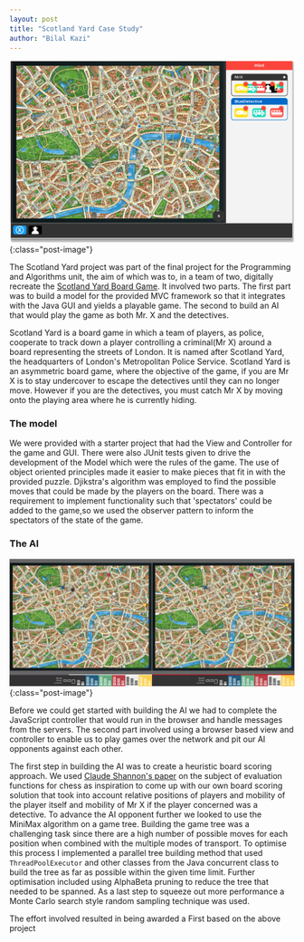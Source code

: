 ```yaml
---
layout: post
title: "Scotland Yard Case Study"
author: "Bilal Kazi"
---
```


![Finished Java based game](/images/scotland-yard-finshed.png){:class="post-image"}

The Scotland Yard project was part of the final project for the Programming and Algorithms unit, the aim of which was to, in a team of two, digitally recreate the [Scotland Yard Board Game](https://en.wikipedia.org/wiki/Scotland_Yard_(board_game)). It involved two parts. The first part was to build a model for the provided MVC framework so that it integrates with the Java GUI and yields a playable game. The second to build an AI that would play the game as both Mr. X and the detectives.

Scotland Yard is a board game in which a team of players, as police, cooperate to track down a player controlling a criminal(Mr X) around a board representing the streets of London. It is named after Scotland Yard, the headquarters of London's Metropolitan Police Service. Scotland Yard is an asymmetric board game, where the objective of the game, if you are Mr X is to stay undercover to escape the detectives until they can no longer move. However if you are the detectives, you must catch Mr X by moving onto the playing area where he is currently hiding.

### The model

We were provided with a starter project that had the View and Controller for the game and GUI. There were also JUnit tests given to drive the development of the Model which were the rules of the game. The use of object oriented principles made it easier to make pieces that fit in with the provided puzzle. Djikstra's algorithm was employed to find the possible moves that could be made by the players on the board. There  was a requirement to implement functionality such that 'spectators' could be added to the game,so we used the observer pattern to inform the spectators of the state of the game.

### The AI

![Scotland Yard Multiplayer](/images/scotland-yard-multiplayer.png){:class="post-image"}

Before we could get started with building the AI we had to complete the JavaScript controller that would run in the browser and handle messages from the servers. The second part involved using a browser based view and controller to enable us to play games over the network and pit our AI opponents against each other. 

The first step in building the AI was to create a heuristic board scoring approach. We used [Claude Shannon's paper](http://archive.computerhistory.org/projects/chess/related_materials/text/2-0%20and%202-1.Programming_a_computer_for_playing_chess.shannon/2-0%20and%202-1.Programming_a_computer_for_playing_chess.shannon.062303002.pdf) on the subject of evaluation functions for chess as inspiration to come up with our own board scoring solution that took into account relative positions of players and mobility of the player itself and mobility of Mr X if the player concerned was a detective. To advance the AI opponent further we looked to use the MiniMax algorithm on a game tree. Building the game tree was a challenging task since there are a high number of possible moves for each position when combined with the multiple modes of transport. To optimise this process I implemented a parallel tree building method that used `ThreadPoolExecutor` and other classes from the Java concurrent class to build the tree as far as possible within the given time limit. Further optimisation included using AlphaBeta pruning to reduce the tree that needed to be spanned. As a last step to squeeze out more performance a Monte Carlo search style random sampling technique was used.

The effort involved resulted in being awarded a First based on the above project 
